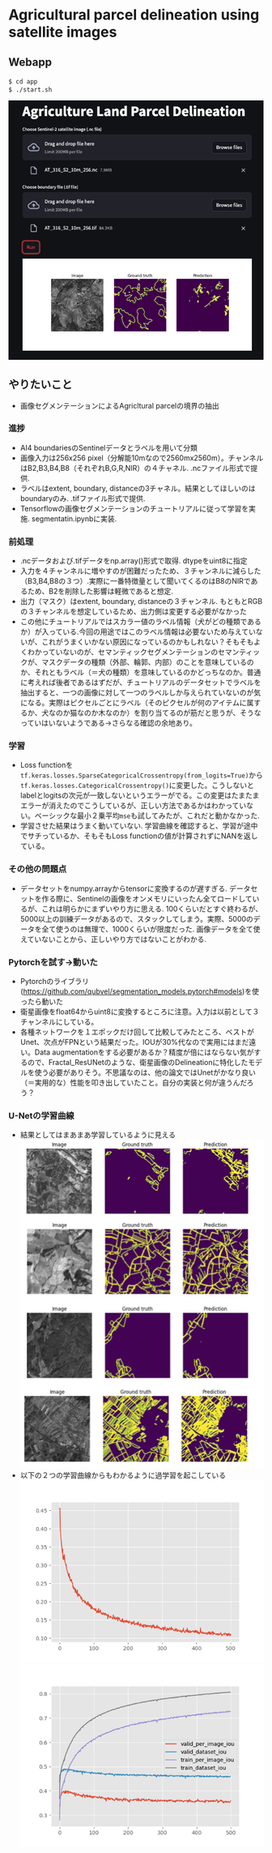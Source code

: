 # Agricultural parcel delineation using satellite images

## Webapp
```
$ cd app
$ ./start.sh
```
![](image/app.png)


## やりたいこと
- 画像セグメンテーションによるAgricltural parcelの境界の抽出
### 進捗
- AI4 boundariesのSentinelデータとラベルを用いて分類
- 画像入力は256x256 pixel（分解能10mなので2560mx2560m）。チャンネルはB2,B3,B4,B8（それぞれB,G,R,NIR）の４チャネル. .ncファイル形式で提供.
- ラベルはextent, boundary, distanceの3チャネル。結果としてほしいのはboundaryのみ. .tifファイル形式で提供.
- Tensorflowの画像セグメンテーションのチュートリアルに従って学習を実施. segmentatin.ipynbに実装.

### 前処理
- .ncデータおよび.tifデータをnp.array()形式で取得. dtypeをuint8に指定
- 入力を４チャンネルに増やすのが困難だったため、３チャンネルに減らした（B3,B4,B8の３つ）.実際に一番特徴量として聞いてくるのはB8のNIRであるため、B2を削除した影響は軽微であると想定.
- 出力（マスク）はextent, boundary, distanceの３チャンネル. もともとRGBの３チャンネルを想定しているため、出力側は変更する必要がなかった
- この他にチュートリアルではスカラー値のラベル情報（犬がどの種類であるか）が入っている.今回の用途ではこのラベル情報は必要ないため与えていないが、これがうまくいかない原因になっているのかもしれない？そもそもよくわかっていないのが、セマンティックセグメンテーションのセマンティックが、マスクデータの種類（外部、輪郭、内部）のことを意味しているのか、それともラベル（＝犬の種類）を意味しているのかどっちなのか。普通に考えれば後者であるはずだが、チュートリアルのデータセットでラベルを抽出すると、一つの画像に対して一つのラベルしか与えられていないのが気になる。実際はピクセルごとにラベル（そのピクセルが何のアイテムに属するか、犬なのか猫なのか木なのか）を割り当てるのが筋だと思うが、そうなっていはいないようである→さらなる確認の余地あり。

### 学習
- Loss functionを`tf.keras.losses.SparseCategoricalCrossentropy(from_logits=True)`から`tf.keras.losses.CategoricalCrossentropy()`に変更した。こうしないとlabelとlogitsの次元が一致しないというエラーがでる。この変更はたまたまエラーが消えたのでこうしているが、正しい方法であるかはわかっていない。ベーシックな最小２乗平均`mse`も試してみたが、これだと動かなかった.
- 学習させた結果はうまく動いていない. 学習曲線を確認すると、学習が途中でサチっているか、そもそもLoss functionの値が計算されずにNANを返している。

### その他の問題点
- データセットをnumpy.arrayからtensorに変換するのが遅すぎる. データセットを作る際に、Sentinelの画像をオンメモリにいったん全てロードしているが、これは明らかにまずいやり方に思える. 100くらいだとすぐ終わるが、5000以上の訓練データがあるので、スタックしてしまう。実際、5000のデータを全て使うのは無理で、1000くらいが限度だった. 画像データを全て使えていないことから、正しいやり方ではないことがわかる.

### Pytorchを試す→動いた
- Pytorchのライブラリ(https://github.com/qubvel/segmentation_models.pytorch#models)を使ったら動いた
- 衛星画像をfloat64からuint8に変換するところに注意。入力は以前として３チャンネルにしている。
- 各種ネットワークを１エポックだけ回して比較してみたところ、ベストがUnet、次点がFPNという結果だった。IOUが30%代なので実用にはまだ遠い。Data augmentationをする必要があるか？精度が倍にはならない気がするので、Fractal_ResUNetのような、衛星画像のDelineationに特化したモデルを使う必要がありそう。不思議なのは、他の論文ではUnetがかなり良い（＝実用的な）性能を叩き出していたこと。自分の実装と何が違うんだろう？

### U-Netの学習曲線
- 結果としてはまあまあ学習しているように見える
![](image/result.png)
- 以下の２つの学習曲線からもわかるように過学習を起こしている
![](image/loss.png)
![](image/iou.png)


